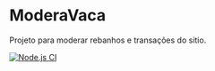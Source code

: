 # ModeraVaca
Projeto para moderar rebanhos e transações do sitio.

[![Node.js CI](https://github.com/marconwillian/ModeraVaca_backend/workflows/Backend%20-%20Jest/badge.svg)](https://github.com/marconwillian/ModeraVaca_backend/actions?query=workflow%3A%22Backend+-+Jest%22)